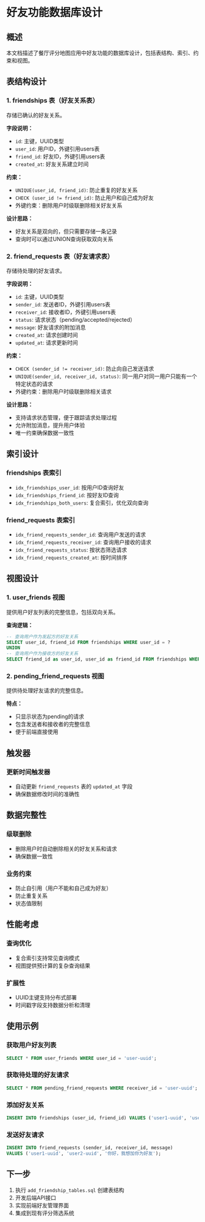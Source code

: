 # 好友功能数据库设计

## 概述
本文档描述了餐厅评分地图应用中好友功能的数据库设计，包括表结构、索引、约束和视图。

## 表结构设计

### 1. friendships 表（好友关系表）
存储已确认的好友关系。

**字段说明：**
- `id`: 主键，UUID类型
- `user_id`: 用户ID，外键引用users表
- `friend_id`: 好友ID，外键引用users表
- `created_at`: 好友关系建立时间

**约束：**
- `UNIQUE(user_id, friend_id)`: 防止重复的好友关系
- `CHECK (user_id != friend_id)`: 防止用户和自己成为好友
- 外键约束：删除用户时级联删除相关好友关系

**设计思路：**
- 好友关系是双向的，但只需要存储一条记录
- 查询时可以通过UNION查询获取双向关系

### 2. friend_requests 表（好友请求表）
存储待处理的好友请求。

**字段说明：**
- `id`: 主键，UUID类型
- `sender_id`: 发送者ID，外键引用users表
- `receiver_id`: 接收者ID，外键引用users表
- `status`: 请求状态（pending/accepted/rejected）
- `message`: 好友请求的附加消息
- `created_at`: 请求创建时间
- `updated_at`: 请求更新时间

**约束：**
- `CHECK (sender_id != receiver_id)`: 防止向自己发送请求
- `UNIQUE(sender_id, receiver_id, status)`: 同一用户对同一用户只能有一个特定状态的请求
- 外键约束：删除用户时级联删除相关请求

**设计思路：**
- 支持请求状态管理，便于跟踪请求处理过程
- 允许附加消息，提升用户体验
- 唯一约束确保数据一致性

## 索引设计

### friendships 表索引
- `idx_friendships_user_id`: 按用户ID查询好友
- `idx_friendships_friend_id`: 按好友ID查询
- `idx_friendships_both_users`: 复合索引，优化双向查询

### friend_requests 表索引
- `idx_friend_requests_sender_id`: 查询用户发送的请求
- `idx_friend_requests_receiver_id`: 查询用户接收的请求
- `idx_friend_requests_status`: 按状态筛选请求
- `idx_friend_requests_created_at`: 按时间排序

## 视图设计

### 1. user_friends 视图
提供用户好友列表的完整信息，包括双向关系。

**查询逻辑：**
```sql
-- 查询用户作为发起方的好友关系
SELECT user_id, friend_id FROM friendships WHERE user_id = ?
UNION
-- 查询用户作为接收方的好友关系
SELECT friend_id as user_id, user_id as friend_id FROM friendships WHERE friend_id = ?
```

### 2. pending_friend_requests 视图
提供待处理好友请求的完整信息。

**特点：**
- 只显示状态为pending的请求
- 包含发送者和接收者的完整信息
- 便于前端直接使用

## 触发器

### 更新时间触发器
- 自动更新 `friend_requests` 表的 `updated_at` 字段
- 确保数据修改时间的准确性

## 数据完整性

### 级联删除
- 删除用户时自动删除相关的好友关系和请求
- 确保数据一致性

### 业务约束
- 防止自引用（用户不能和自己成为好友）
- 防止重复关系
- 状态值限制

## 性能考虑

### 查询优化
- 复合索引支持常见查询模式
- 视图提供预计算的复杂查询结果

### 扩展性
- UUID主键支持分布式部署
- 时间戳字段支持数据分析和清理

## 使用示例

### 获取用户好友列表
```sql
SELECT * FROM user_friends WHERE user_id = 'user-uuid';
```

### 获取待处理的好友请求
```sql
SELECT * FROM pending_friend_requests WHERE receiver_id = 'user-uuid';
```

### 添加好友关系
```sql
INSERT INTO friendships (user_id, friend_id) VALUES ('user1-uuid', 'user2-uuid');
```

### 发送好友请求
```sql
INSERT INTO friend_requests (sender_id, receiver_id, message) 
VALUES ('user1-uuid', 'user2-uuid', '你好，我想加你为好友');
```

## 下一步
1. 执行 `add_friendship_tables.sql` 创建表结构
2. 开发后端API接口
3. 实现前端好友管理界面
4. 集成到现有评分筛选系统 